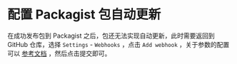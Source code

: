# 配置 Packagist 包自动更新

在成功发布包到 Packagist 之后，包还无法实现自动更新，此时需要返回到 GitHub 仓库，选择 `Settings` - `Webhooks` ，点击 `Add webhook` ，关于参数的配置可以 [参考文档](https://packagist.org/about#how-to-update-packages) ，然后点击提交即可。
